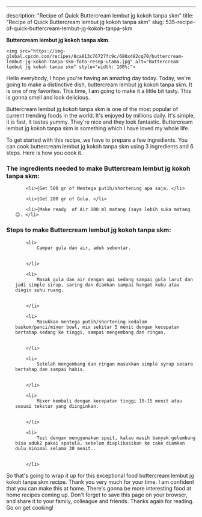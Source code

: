 ---
description: "Recipe of Quick Buttercream lembut jg kokoh tanpa skm"
title: "Recipe of Quick Buttercream lembut jg kokoh tanpa skm"
slug: 535-recipe-of-quick-buttercream-lembut-jg-kokoh-tanpa-skm

<p>
	<strong>Buttercream lembut jg kokoh tanpa skm</strong>. 
	
</p>
<p>
	
	<img src="https://img-global.cpcdn.com/recipes/8ca813c76727fc9c/680x482cq70/buttercream-lembut-jg-kokoh-tanpa-skm-foto-resep-utama.jpg" alt="Buttercream lembut jg kokoh tanpa skm" style="width: 100%;">
	
	
</p>
<p>
	Hello everybody, I hope you're having an amazing day today. Today, we're going to make a distinctive dish, buttercream lembut jg kokoh tanpa skm. It is one of my favorites. This time, I am going to make it a little bit tasty. This is gonna smell and look delicious.
</p>
	
<p>
	Buttercream lembut jg kokoh tanpa skm is one of the most popular of current trending foods in the world. It's enjoyed by millions daily. It's simple, it is fast, it tastes yummy. They're nice and they look fantastic. Buttercream lembut jg kokoh tanpa skm is something which I have loved my whole life.
</p>
<p>
	
</p>

<p>
To get started with this recipe, we have to prepare a few ingredients. You can cook buttercream lembut jg kokoh tanpa skm using 3 ingredients and 6 steps. Here is how you cook it.
</p>

<h3>The ingredients needed to make Buttercream lembut jg kokoh tanpa skm:</h3>

<ol>
	
		<li>{Get 500 gr of Mentega putih/shortening apa saja. </li>
	
		<li>{Get 200 gr of Gula. </li>
	
		<li>{Make ready  of Air 100 ml matang (saya lebih suka matang😊. </li>
	
</ol>
<p>
	
</p>

<h3>Steps to make Buttercream lembut jg kokoh tanpa skm:</h3>

<ol>
	
		<li>
			Campur gula dan air, aduk sebentar.
			
			
		</li>
	
		<li>
			Masak gula dan air dengan api sedang sampai gula larut dan jadi simple sirup, saring dan diamkan sampai hangat kuku atau dingin suhu ruang.
			
			
		</li>
	
		<li>
			Masukkan mentega putih/shortening kedalam baskom/panci/mixer bowl, mix sekitar 5 menit dengan kecepatan bertahap sedang ke tinggi, sampai mengembang dan ringan.
			
			
		</li>
	
		<li>
			Setelah mengembang dan ringan masukkan simple syrup secara bertahap dan sampai habis.
			
			
		</li>
	
		<li>
			Mixer kembali dengan kecepatan tinggi 10-15 menit atau sesuai tekstur yang diinginkan.
			
			
		</li>
	
		<li>
			Test dengan menggunakan spuit, kalau masih banyak gelembung bisa aduk2 pakai spatula, sebelum diaplikasikan ke cake diamkan dulu minimal selama 30 menit..
			
			
		</li>
	
</ol>

<p>
	
</p>

<p>
	So that's going to wrap it up for this exceptional food buttercream lembut jg kokoh tanpa skm recipe. Thank you very much for your time. I am confident that you can make this at home. There's gonna be more interesting food at home recipes coming up. Don't forget to save this page on your browser, and share it to your family, colleague and friends. Thanks again for reading. Go on get cooking!
</p>
